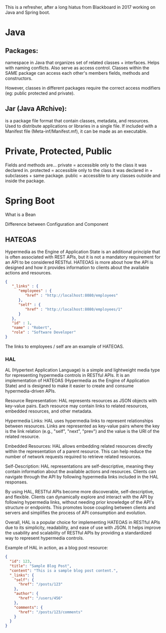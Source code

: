 This is a refresher, after a long hiatus from Blackboard in 2017 working on Java and Spring boot.

# Java


## Packages:
namespace in Java that organizes set of related classes + interfaces.  Helps with naming conflicts.  Also serve as access control.  Classes within the SAME package can access each other's members fields, methods and constructors.

However, classes in different packages require the correct access modifiers (eg: public protected and private).

## Jar (Java ARchive):
is a package file format that contain classes, metadata, and resources.  Used to distribute applications or libraries in a single file.  If included with a Manifest file (Meta-inf/Manifest.mf), it can be made as an executable.

# Private, Protected, Public
Fields and methods are...
private = accessible only to the class it was declared in.
protected = accessible only to the class it was declared in + subclasses + same package.
public = accessible to any classes outside and inside the package.

# Spring Boot

What is a Bean

Difference between Configuration and Component

## HATEOAS

Hypermedia as the Engine of Application State is an additional principle that is often associated with REST APIs, but it is not a mandatory requirement for an API to be considered RESTful. HATEOAS is more about how the API is designed and how it provides information to clients about the available actions and resources.

```json
{
   "_links" : {
      "employees" : {
         "href" : "http://localhost:8080/employees"
      },
      "self" : {
         "href" : "http://localhost:8080/employees/1"
      }
   },
   "id" : 1,
   "name" : "Robert",
   "role" : "Software Developer"
}
```

The links to employees / self are an example of HATEOAS.


### HAL

AL (Hypertext Application Language) is a simple and lightweight media type for representing hypermedia controls in RESTful APIs. It is an implementation of HATEOAS (Hypermedia as the Engine of Application State) and is designed to make it easier to create and consume hypermedia-driven APIs.

Resource Representation: HAL represents resources as JSON objects with key-value pairs. Each resource may contain links to related resources, embedded resources, and other metadata.

Hypermedia Links: HAL uses hypermedia links to represent relationships between resources. Links are represented as key-value pairs where the key is the link relation (e.g., "self", "next", "prev") and the value is the URI of the related resource.

Embedded Resources: HAL allows embedding related resources directly within the representation of a parent resource. This can help reduce the number of network requests required to retrieve related resources.

Self-Description: HAL representations are self-descriptive, meaning they contain information about the available actions and resources. Clients can navigate through the API by following hypermedia links included in the HAL responses.

By using HAL, RESTful APIs become more discoverable, self-descriptive, and flexible. Clients can dynamically explore and interact with the API by following hypermedia links, without needing prior knowledge of the API's structure or endpoints. This promotes loose coupling between clients and servers and simplifies the process of API consumption and evolution.

Overall, HAL is a popular choice for implementing HATEOAS in RESTful APIs due to its simplicity, readability, and ease of use with JSON. It helps improve the usability and scalability of RESTful APIs by providing a standardized way to represent hypermedia controls.

Example of HAL in action, as a blog post resource:

```json
{
  "id": 123,
  "title": "Sample Blog Post",
  "content": "This is a sample blog post content.",
  "_links": {
    "self": {
      "href": "/posts/123"
    },
    "author": {
      "href": "/users/456"
    },
    "comments": {
      "href": "/posts/123/comments"
    }
  }
}
```
